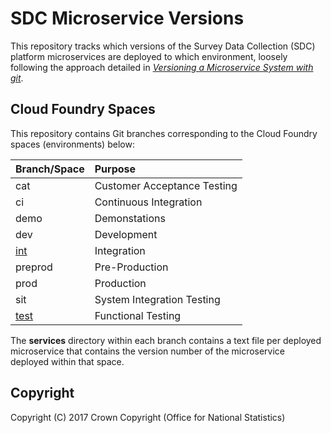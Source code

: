 # SDC Microservice Versions
This repository tracks which versions of the Survey Data Collection (SDC) platform microservices are deployed to which environment, loosely following the approach detailed in [_Versioning a Microservice System with git_](https://opencredo.com/versioning-a-microservice-system-with-git/).

## Cloud Foundry Spaces
This repository contains Git branches corresponding to the Cloud Foundry spaces (environments) below:

| Branch/Space                                                         | Purpose                     |
| :------------------------------------------------------------------- | :-------------------------- |
| cat                                                                  | Customer Acceptance Testing |
| ci                                                                   | Continuous Integration      |
| demo                                                                 | Demonstations               |
| dev                                                                  | Development                 |
| [int](https://github.com/ONSdigital/sdc-service-versions/tree/int)   | Integration                 |
| preprod                                                              | Pre-Production              |
| prod                                                                 | Production                  |
| sit                                                                  | System Integration Testing  |
| [test](https://github.com/ONSdigital/sdc-service-versions/tree/test) | Functional Testing          |

The **services** directory within each branch contains a text file per deployed microservice that contains the version number of the microservice deployed within that space.

## Copyright
Copyright (C) 2017 Crown Copyright (Office for National Statistics)
